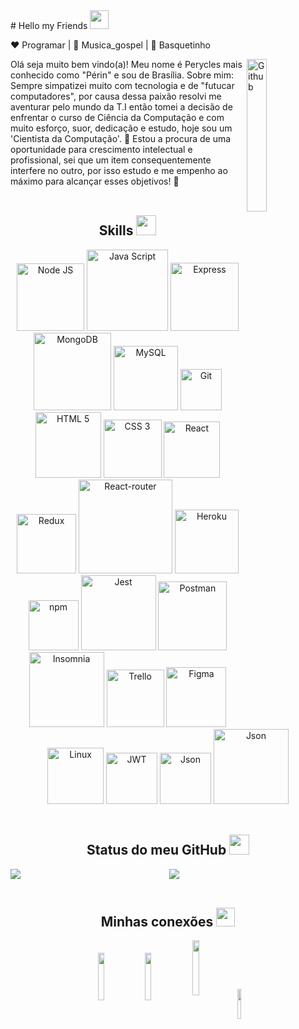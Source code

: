 <div>
  # Hello my Friends <img height="30px" src="https://raw.githubusercontent.com/MartinHeinz/MartinHeinz/master/wave.gif" />

  ❤️ Programar | 🖤 Musica_gospel | 💙 Basquetinho

  <img width="25%" align="right" alt="Github" src="https://cdn.dribbble.com/users/720825/screenshots/3253310/slim-jim-_dribbble_-_800x600_.gif" />

  <span width="50%" align="center">
    Olá seja muito bem vindo(a)!
    Meu nome é Perycles mais conhecido como "Périn" e sou de Brasília.
    Sobre mim:
    Sempre simpatizei muito com tecnologia e de "futucar computadores", por causa dessa paixão resolvi me aventurar pelo mundo da T.I então tomei a decisão                 de enfrentar o curso de Ciência da Computação e com muito esforço, suor, dedicação e estudo, hoje sou um 'Cientista da Computação'. 🚀
    Estou a procura de uma oportunidade para crescimento intelectual e profissional, sei que um item consequentemente interfere no outro, por isso estudo e                 me empenho ao máximo para alcançar esses objetivos! 🔖
  </span>
</div>

</br>

<div align='center'>
  <h2> Skills <img src = "https://media2.giphy.com/media/QssGEmpkyEOhBCb7e1/giphy.gif?cid=ecf05e47a0n3gi1bfqntqmob8g9aid1oyj2wr3ds3mg700bl&rid=giphy.gif" height = 32px> </h2>

<img alt="Node JS" width="108px" src="https://img.shields.io/badge/Node%20Js-black?style=flat&logo=node.js&logoColor=#339933" />
<img alt="Java Script" width="130px" src="https://img.shields.io/badge/JavaScript-black?style=flat&logo=JavaScript&logoColor=#F7DF1E" />
<img alt="Express" width="109px" src="https://img.shields.io/badge/Express-black?style=flat&logo=Express&logoColor=#4EAA2" />
<img alt="MongoDB" width="124px" src="https://img.shields.io/badge/MongoDB-black?style=flat&logo=MongoDB&logoColor=#4EAA2" />
<img alt="MySQL" width="103px" src="https://img.shields.io/badge/MySQL-black?style=flat&logo=MySQL&logoColor=#4EAA2" />
<img alt="Git" width="66px" src="https://img.shields.io/badge/Git-black?style=flat&logo=git&logoColor=#F05032" />
<!-- <img alt="Sequelize" width="124px" src="https://img.shields.io/badge/Sequelize-black?style=flat&logo=sequelize&logoColor=#F05032" /> -->
<img alt="HTML 5" width="105px" src="https://img.shields.io/badge/HTML%205-black?style=flat&logo=html5&logoColor=#E34F26" />
<img alt="CSS 3" width="93px" src="https://img.shields.io/badge/CSS%203-black?style=flat&logo=css3&logoColor=blue" />
<img alt="React" width="90px" src="https://img.shields.io/badge/React-black?style=flat&logo=react&logoColor=#61DAFB" />
<img alt="Redux" width="95px" src="https://img.shields.io/badge/Redux-black?style=flat&logo=redux&logoColor=violet" />
<img alt="React-router" width="150px" src="https://img.shields.io/badge/React_Router-black?style=flat&logo=react-router">  
<img alt="Heroku" width="102px" src="https://img.shields.io/badge/Heroku-black?style=flat&logo=heroku&logoColor=purple" />
<img alt="npm" width="80px" src="https://img.shields.io/badge/npm-black?style=flat&logo=npm&logoColor=white">
<img alt="Jest" width="120px" src="https://img.shields.io/badge/Jest%20Code-black?style=flat&logo=jest&logoColor=red" />
<img alt="Postman" width="110px" src="https://img.shields.io/badge/Postman-black?style=flat&logo=Postman">
<img alt="Insomnia" width="120px" src="https://img.shields.io/badge/Insomnia-black?style=flat&logo=Insomnia&logoColor=violet">
<img alt="Trello" width="92px" src="https://img.shields.io/badge/Trello-black?style=flat&logo=trello&logoColor=blue" />
<img alt="Figma" width="96px" src="https://img.shields.io/badge/Figma-black?style=flat&logo=figma&logoColor=#F24E1E" />
<img alt="Linux" width="90px" src="https://img.shields.io/badge/Linux-black?style=flat&logo=linux&logoColor=#FCC624" />
<img alt="JWT" width="82px" src="https://img.shields.io/badge/JWT-black?style=flat&logo=JSON%20web%20tokens">
<img alt="Json" width="82px" src="https://img.shields.io/badge/json-black?style=flat&logo=json">
<img alt="Json" width="120px" src="https://img.shields.io/badge/NESTJS-black?style=style=flat&logo=nestjs&logoColor=red">
</div>

</br>

<div align='center'>
<h2> Status do meu GitHub <img src='https://media1.giphy.com/media/du3J3cXyzhj75IOgvA/giphy.gif?cid=ecf05e47x2g034i9pzwtzzsd3xgg2w9nr94t4tflbbgo3008&rid=giphy.gif' height='32px'> </h2>

<a href="https://github.com/anuraghazra/github-readme-stats">
<img align="left" src="https://github-readme-stats.vercel.app/api?username=Peryclesreis&count_private=true&show_icons=true&theme=dark" />
</a>
<a href="https://github.com/anuraghazra/convoychat">
<img align="center" src="https://github-readme-stats.vercel.app/api/top-langs/?username=Peryclesreis&show_icons=true&theme=dark" />
</a>
</div>

</br>

<div align='center'>

  ## Minhas conexões <img src='https://raw.githubusercontent.com/ShahriarShafin/ShahriarShafin/main/Assets/handshake.gif' height="30px">

  <a href = 'https://www.facebook.com/perycles.ali.7'> <img width = '14%' align= 'center' src="https://img.shields.io/badge/facebook-%23333?style=for-the-badge&logo=facebook&logoColor=blue"/></a> 
  <a href = 'https://www.linkedin.com/in/perycles-floriano'> <img width = '14%' align= 'center' src="https://img.shields.io/badge/-LinkedIn-%23333?style=for-the-badge&logo=linkedin&logoColor=blue"/></a> 
  <a href = 'https://www.instagram.com/peryclesreis/'> <img width = '15%' align= 'center' src="https://img.shields.io/badge/-Instagram-%23333?style=for-the-badge&logo=instagram&logoColor=red"/></a>
  <a href = 'mailto:peycles@gmail.com'> <img width = '11%' align= 'center' src="https://img.shields.io/badge/-Gmail-%23333?style=for-the-badge&logo=gmail&logoColor=red"/></a>
</div>

